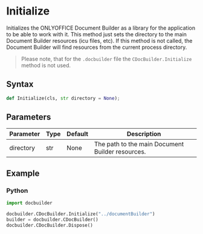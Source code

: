 # Initialize

Initializes the ONLYOFFICE Document Builder as a library for the application to be able to work with it. This method just sets the directory to the main Document Builder resources (icu files, etc). If this method is not called, the Document Builder will find resources from the current process directory.

> Please note, that for the `.docbuilder` file the `CDocBuilder.Initialize` method is not used.

## Syntax

```py
def Initialize(cls, str directory = None);
```

## Parameters

| Parameter | Type | Default | Description                                      |
| --------- | ---- | ------- | ------------------------------------------------ |
| directory | str  | None    | The path to the main Document Builder resources. |

## Example

### Python

``` py
import docbuilder

docbuilder.CDocBuilder.Initialize("../documentBuilder")
builder = docbuilder.CDocBuilder()
docbuilder.CDocBuilder.Dispose()
```
